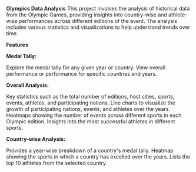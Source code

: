 

**Olympics Data Analysis**
This project involves the analysis of historical data from the Olympic Games, providing insights into country-wise and athlete-wise performances across different editions of the event. The analysis includes various statistics and visualizations to help understand trends over time.

**Features**

**Medal Tally:**

Explore the medal tally for any given year or country.
View overall performance or performance for specific countries and years.


**Overall Analysis:**

Key statistics such as the total number of editions, host cities, sports, events, athletes, and participating nations.
Line charts to visualize the growth of participating nations, events, and athletes over the years.
Heatmaps showing the number of events across different sports in each Olympic edition.
Insights into the most successful athletes in different sports.


**Country-wise Analysis:**

Provides a year-wise breakdown of a country's medal tally.
Heatmap showing the sports in which a country has excelled over the years.
Lists the top 10 athletes from the selected country.
